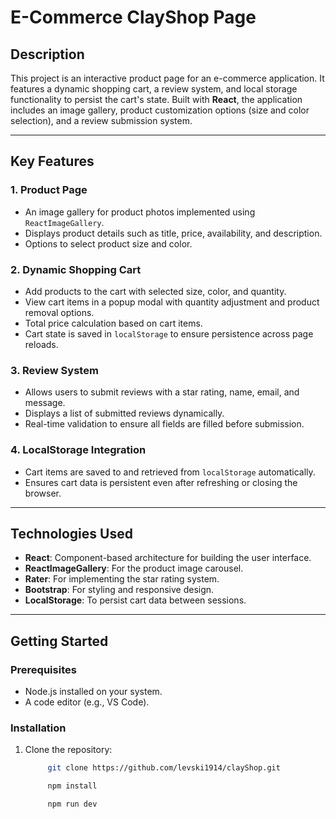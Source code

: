 # **E-Commerce ClayShop Page**

## **Description**

This project is an interactive product page for an e-commerce application. It features a dynamic shopping cart, a review system, and local storage functionality to persist the cart's state. Built with **React**, the application includes an image gallery, product customization options (size and color selection), and a review submission system.

---

## **Key Features**

### 1. **Product Page**

- An image gallery for product photos implemented using `ReactImageGallery`.
- Displays product details such as title, price, availability, and description.
- Options to select product size and color.

### 2. **Dynamic Shopping Cart**

- Add products to the cart with selected size, color, and quantity.
- View cart items in a popup modal with quantity adjustment and product removal options.
- Total price calculation based on cart items.
- Cart state is saved in `localStorage` to ensure persistence across page reloads.

### 3. **Review System**

- Allows users to submit reviews with a star rating, name, email, and message.
- Displays a list of submitted reviews dynamically.
- Real-time validation to ensure all fields are filled before submission.

### 4. **LocalStorage Integration**

- Cart items are saved to and retrieved from `localStorage` automatically.
- Ensures cart data is persistent even after refreshing or closing the browser.

---

## **Technologies Used**

- **React**: Component-based architecture for building the user interface.
- **ReactImageGallery**: For the product image carousel.
- **Rater**: For implementing the star rating system.
- **Bootstrap**: For styling and responsive design.
- **LocalStorage**: To persist cart data between sessions.

---

## **Getting Started**

### Prerequisites

- Node.js installed on your system.
- A code editor (e.g., VS Code).

### Installation

1. Clone the repository:

   ```bash
        git clone https://github.com/levski1914/clayShop.git
   ```

   ```bash
        npm install
   ```

   ```bash
        npm run dev
   ```
